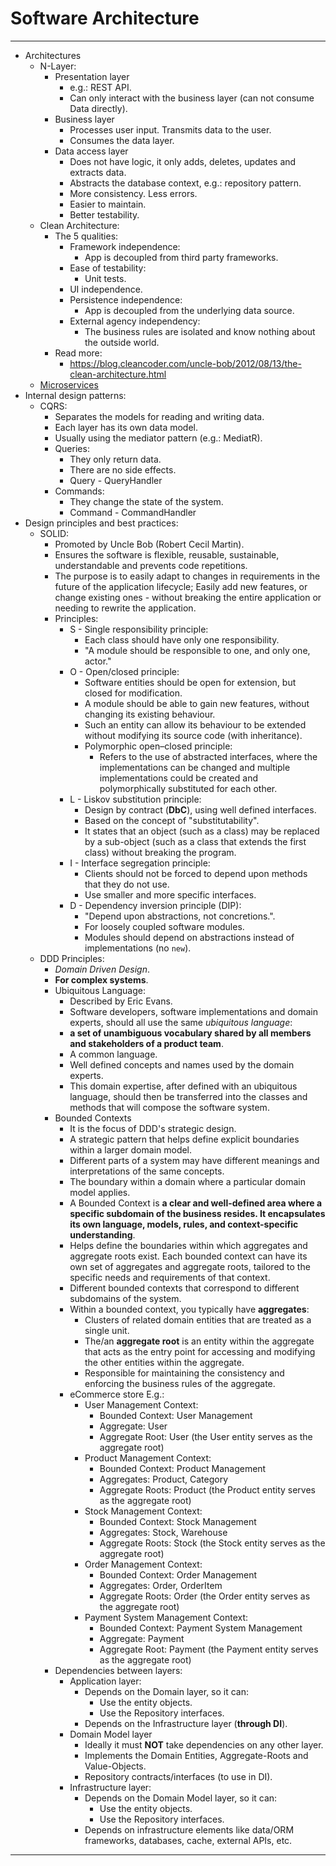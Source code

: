 # Software Architecture

---

- Architectures
    - N-Layer:
        - Presentation layer
            - e.g.: REST API.
            - Can only interact with the business layer (can not consume Data directly).
        - Business layer
            - Processes user input. Transmits data to the user.
            - Consumes the data layer.
        - Data access layer
            - Does not have logic, it only adds, deletes, updates and extracts data.
            - Abstracts the database context, e.g.: repository pattern.
            - More consistency. Less errors.
            - Easier to maintain.
            - Better testability.
    - Clean Architecture:
        - The 5 qualities:
            - Framework independence:
                - App is decoupled from third party frameworks.
            - Ease of testability:
                - Unit tests.
            - UI independence.
            - Persistence independence:
                - App is decoupled from the underlying data source.
            - External agency independency:
                - The business rules are isolated and know nothing about the outside world.
        - Read more:
            - https://blog.cleancoder.com/uncle-bob/2012/08/13/the-clean-architecture.html
    - [Microservices](./microservices.md)
- Internal design patterns:
    - CQRS:
        - Separates the models for reading and writing data.
        - Each layer has its own data model.
        - Usually using the mediator pattern (e.g.: MediatR).
        - Queries:
            - They only return data.
            - There are no side effects.
            - Query - QueryHandler
        - Commands:
            - They change the state of the system.
            - Command - CommandHandler
- Design principles and best practices:
    - SOLID:
        - Promoted by Uncle Bob (Robert Cecil Martin).
        - Ensures the software is flexible, reusable, sustainable, understandable and prevents code repetitions.
        - The purpose is to easily adapt to changes in requirements in the future of the application lifecycle; Easily add new features, or change existing ones - without breaking the entire application or needing to rewrite the application.
        - Principles:
            - S - Single responsibility principle:
                - Each class should have only one responsibility.
                - "A module should be responsible to one, and only one, actor."
            - O - Open/closed principle:
                - Software entities should be open for extension, but closed for modification.
                - A module should be able to gain new features, without changing its existing behaviour.
                - Such an entity can allow its behaviour to be extended without modifying its source code (with inheritance).
                - Polymorphic open–closed principle:
                    - Refers to the use of abstracted interfaces, where the implementations can be changed and multiple implementations could be created and polymorphically substituted for each other.
            - L - Liskov substitution principle:
                - Design by contract (**DbC**), using well defined interfaces.
                - Based on the concept of "substitutability".
                - It states that an object (such as a class) may be replaced by a sub-object (such as a class that extends the first class) without breaking the program.
            - I - Interface segregation principle:
                - Clients should not be forced to depend upon methods that they do not use.
                - Use smaller and more specific interfaces.
            - D - Dependency inversion principle (DIP):
                - "Depend upon abstractions, not concretions.".
                - For loosely coupled software modules.
                - Modules should depend on abstractions instead of implementations (no `new`).
    - DDD Principles:
        - *Domain Driven Design*.
        - **For complex systems**.
        - Ubiquitous Language:
            - Described by Eric Evans.
            - Software developers, software implementations and domain experts, should all use the same *ubiquitous language*:
            - **a set of unambiguous vocabulary shared by all members and stakeholders of a product team**.
            - A common language.
            - Well defined concepts and names used by the domain experts.
            - This domain expertise, after defined with an ubiquitous language, should then be transferred into the classes and methods that will compose the software system.
        - Bounded Contexts
            - It is the focus of DDD's strategic design.
            - A strategic pattern that helps define explicit boundaries within a larger domain model.
            - Different parts of a system may have different meanings and interpretations of the same concepts.
            - The boundary within a domain where a particular domain model applies.
            - A Bounded Context is **a clear and well-defined area where a specific subdomain of the business resides. It encapsulates its own language, models, rules, and context-specific understanding**.
            - Helps define the boundaries within which aggregates and aggregate roots exist. Each bounded context can have its own set of aggregates and aggregate roots, tailored to the specific needs and requirements of that context.
            - Different bounded contexts that correspond to different subdomains of the system.
            - Within a bounded context, you typically have **aggregates**:
                - Clusters of related domain entities that are treated as a single unit.
                - The/an **aggregate root** is an entity within the aggregate that acts as the entry point for accessing and modifying the other entities within the aggregate.
                - Responsible for maintaining the consistency and enforcing the business rules of the aggregate.
            - eCommerce store E.g.:
                - User Management Context:
                    - Bounded Context: User Management
                    - Aggregate: User
                    - Aggregate Root: User (the User entity serves as the aggregate root)
                - Product Management Context:
                    - Bounded Context: Product Management
                    - Aggregates: Product, Category
                    - Aggregate Roots: Product (the Product entity serves as the aggregate root)
                - Stock Management Context:
                    - Bounded Context: Stock Management
                    - Aggregates: Stock, Warehouse
                    - Aggregate Roots: Stock (the Stock entity serves as the aggregate root)
                - Order Management Context:
                    - Bounded Context: Order Management
                    - Aggregates: Order, OrderItem
                    - Aggregate Roots: Order (the Order entity serves as the aggregate root)
                -  Payment System Management Context:
                    - Bounded Context: Payment System Management
                    - Aggregate: Payment
                    - Aggregate Root: Payment (the Payment entity serves as the aggregate root)
        - Dependencies between layers:
            - Application layer:
                - Depends on the Domain layer, so it can:
                    - Use the entity objects.
                    - Use the Repository interfaces.
                - Depends on the Infrastructure layer (**through DI**).
            - Domain Model layer
                - Ideally it must **NOT** take dependencies on any other layer.
                - Implements the Domain Entities, Aggregate-Roots and Value-Objects.
                - Repository contracts/interfaces (to use in DI).
            - Infrastructure layer:
                - Depends on the Domain Model layer, so it can:
                    - Use the entity objects.
                    - Use the Repository interfaces.
                - Depends on infrastructure elements like data/ORM frameworks, databases, cache, external APIs, etc.

---
